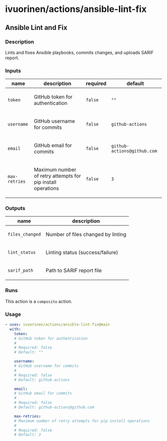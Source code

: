 # ivuorinen/actions/ansible-lint-fix

## Ansible Lint and Fix

### Description

Lints and fixes Ansible playbooks, commits changes, and uploads SARIF report.

### Inputs

| name          | description                                                        | required | default                     |
|---------------|--------------------------------------------------------------------|----------|-----------------------------|
| `token`       | <p>GitHub token for authentication</p>                             | `false`  | `""`                        |
| `username`    | <p>GitHub username for commits</p>                                 | `false`  | `github-actions`            |
| `email`       | <p>GitHub email for commits</p>                                    | `false`  | `github-actions@github.com` |
| `max-retries` | <p>Maximum number of retry attempts for pip install operations</p> | `false`  | `3`                         |

### Outputs

| name            | description                               |
|-----------------|-------------------------------------------|
| `files_changed` | <p>Number of files changed by linting</p> |
| `lint_status`   | <p>Linting status (success/failure)</p>   |
| `sarif_path`    | <p>Path to SARIF report file</p>          |

### Runs

This action is a `composite` action.

### Usage

```yaml
- uses: ivuorinen/actions/ansible-lint-fix@main
  with:
    token:
    # GitHub token for authentication
    #
    # Required: false
    # Default: ""

    username:
    # GitHub username for commits
    #
    # Required: false
    # Default: github-actions

    email:
    # GitHub email for commits
    #
    # Required: false
    # Default: github-actions@github.com

    max-retries:
    # Maximum number of retry attempts for pip install operations
    #
    # Required: false
    # Default: 3
```
